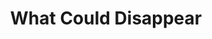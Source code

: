 ---
pid: lld19
title: What Could Disappear
location_transcription: Fishtown - Penn Treaty
coordinates: "[-75.128940056295, 39.965872140275]"
zipcode: '19122'
gen_neighborhood: North Philadelphia
neighborhood: Yorktown,Old Kensington,Jinogi
outside_phl: 
age: '39'
age_range: 30-39
instagram: 
image_file_name: lld_19.jpg
proposal_transcription: Make a ton and throw into water tank
topic: Food
topic_summary: '0'
type: Interactive
keywords_other: 
credit: Jen Cleary
image_labels: |-
  Article Splash carton
  100 ft tank filled with liquid
twitter: JenCleary
facebook: 
permalink: "/monuments/lld19/"
layout: item-page
---